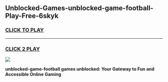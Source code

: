
## Unblocked-Games-unblocked-game-football-Play-Free-6skyk
<h3>
<a href="https://premium76.site?title=unblocked-game-football&ref=20A">CLICK TO PLAY</a></h3>
<hr>

<h3>
<a href="https://premium76.site?title=unblocked-game-football&ref=20A">CLICK 2 PLAY</a>
  
</h3>

<a href="https://premium76.site?title=unblocked-game-football&ref=20A"><img src="https://clearcache.store/games.png"></a>


**unblocked-game-football games unblocked: Your Gateway to Fun and Accessible Online Gaming**
